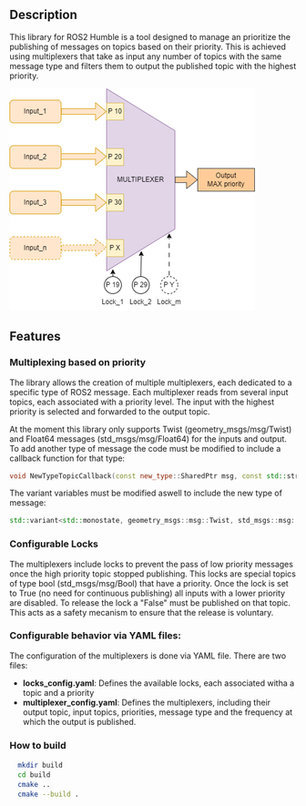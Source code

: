 ## Description
This library for ROS2 Humble is a tool designed to manage an prioritize the publishing of messages on topics based on their priority. This is achieved using multiplexers that take as input any number of topics with the same message type and filters them to output the published topic with the highest priority.

![alt text](img/multiplexer.png)

## Features
### Multiplexing based on priority
The library allows the creation of multiple multiplexers, each dedicated to a specific type of ROS2 message. 
Each multiplexer reads from several input topics, each associated with a priority level. The input with the highest priority is selected and forwarded to the output topic.

At the moment this library only supports Twist (geometry_msgs/msg/Twist) and Float64 messages (std_msgs/msg/Float64) for the inputs and output. To add another type of message the code must be modified to include a callback function for that type:

```c++
void NewTypeTopicCallback(const new_type::SharedPtr msg, const std::string& topic, const std::string& mux_name);
```

The variant variables must be modified aswell to include the new type of message:

```c++
std::variant<std::monostate, geometry_msgs::msg::Twist, std_msgs::msg::Float64, new_type>
```

### Configurable Locks
The multiplexers include locks to prevent the pass of low priority messages once the high priority topic stopped publishing.
This locks are special topics of type bool (std_msgs/msg/Bool) that have a priority. Once the lock is set to True (no need for continuous publishing) all inputs with a lower priority are disabled.
To release the lock a "False" must be published on that topic.
This acts as a safety mecanism to ensure that the release is voluntary.

### Configurable behavior via YAML files:
The configuration of the multiplexers is done via YAML file. There are two files:
- **locks_config.yaml**: Defines the available locks, each associated witha a topic and a priority
- **multiplexer_config.yaml**: Defines the multiplexers, including their output topic, input topics, priorities, message type and the frequency at which the output is published.

### How to build

```bash
  mkdir build
  cd build
  cmake ..
  cmake --build .
```